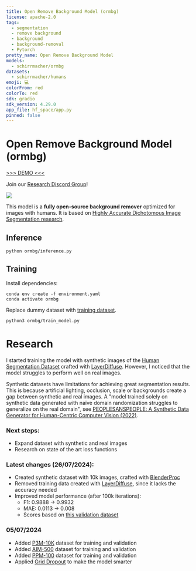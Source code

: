 ```yaml
---
title: Open Remove Background Model (ormbg)
license: apache-2.0
tags:
  - segmentation
  - remove background
  - background
  - background-removal
  - Pytorch
pretty_name: Open Remove Background Model
models:
  - schirrmacher/ormbg
datasets:
  - schirrmacher/humans
emoji: 💻
colorFrom: red
colorTo: red
sdk: gradio
sdk_version: 4.29.0
app_file: hf_space/app.py
pinned: false
---
```


# Open Remove Background Model (ormbg)

[>>> DEMO <<<](https://huggingface.co/spaces/schirrmacher/ormbg)

Join our [Research Discord Group](https://discord.gg/YYZ3D66t)!

![](examples/image/image01_no_background.png)

This model is a **fully open-source background remover** optimized for images with humans. It is based on [Highly Accurate Dichotomous Image Segmentation research](https://github.com/xuebinqin/DIS).

## Inference

```
python ormbg/inference.py
```

## Training

Install dependencies:

```
conda env create -f environment.yaml
conda activate ormbg
```

Replace dummy dataset with [training dataset](https://huggingface.co/datasets/schirrmacher/humans).

```
python3 ormbg/train_model.py
```

# Research

I started training the model with synthetic images of the [Human Segmentation Dataset](https://huggingface.co/datasets/schirrmacher/humans) crafted with [LayerDiffuse](https://github.com/layerdiffusion/LayerDiffuse). However, I noticed that the model struggles to perform well on real images.

Synthetic datasets have limitations for achieving great segmentation results. This is because artificial lighting, occlusion, scale or backgrounds create a gap between synthetic and real images. A "model trained solely on synthetic data generated with naïve domain randomization struggles to generalize on the real domain", see [PEOPLESANSPEOPLE: A Synthetic Data Generator for Human-Centric Computer Vision (2022)](https://arxiv.org/pdf/2112.09290).

### Next steps:

- Expand dataset with synthetic and real images
- Research on state of the art loss functions

### Latest changes (26/07/2024):

- Created synthetic dataset with 10k images, crafted with [BlenderProc](https://github.com/DLR-RM/BlenderProc)
- Removed training data created with [LayerDiffuse](https://github.com/layerdiffusion/LayerDiffuse), since it lacks the accuracy needed
- Improved model performance (after 100k iterations):
  - F1: 0.9888 -> 0.9932
  - MAE: 0.0113 -> 0.008
  - Scores based on [this validation dataset](https://drive.google.com/drive/folders/1Yy9clZ58xCiai1zYESQkEKZCkslSC8eg)

### 05/07/2024

- Added [P3M-10K](https://paperswithcode.com/dataset/p3m-10k) dataset for training and validation
- Added [AIM-500](https://paperswithcode.com/dataset/aim-500) dataset for training and validation
- Added [PPM-100](https://github.com/ZHKKKe/PPM) dataset for training and validation
- Applied [Grid Dropout](https://albumentations.ai/docs/api_reference/augmentations/dropout/grid_dropout/) to make the model smarter

